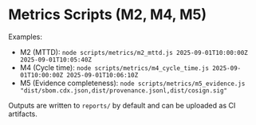 # Metrics Scripts (M2, M4, M5)

Examples:
- M2 (MTTD): `node scripts/metrics/m2_mttd.js 2025-09-01T10:00:00Z 2025-09-01T10:05:40Z`
- M4 (Cycle time): `node scripts/metrics/m4_cycle_time.js 2025-09-01T10:00:00Z 2025-09-01T10:06:10Z`
- M5 (Evidence completeness): `node scripts/metrics/m5_evidence.js "dist/sbom.cdx.json,dist/provenance.jsonl,dist/cosign.sig"`

Outputs are written to `reports/` by default and can be uploaded as CI artifacts.
